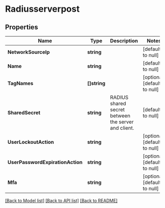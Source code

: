 # Radiusserverpost

## Properties
Name | Type | Description | Notes
------------ | ------------- | ------------- | -------------
**NetworkSourceIp** | **string** |  | [default to null]
**Name** | **string** |  | [default to null]
**TagNames** | **[]string** |  | [optional] [default to null]
**SharedSecret** | **string** | RADIUS shared secret between the server and client. | [default to null]
**UserLockoutAction** | **string** |  | [optional] [default to null]
**UserPasswordExpirationAction** | **string** |  | [optional] [default to null]
**Mfa** | **string** |  | [optional] [default to null]

[[Back to Model list]](../README.md#documentation-for-models) [[Back to API list]](../README.md#documentation-for-api-endpoints) [[Back to README]](../README.md)


